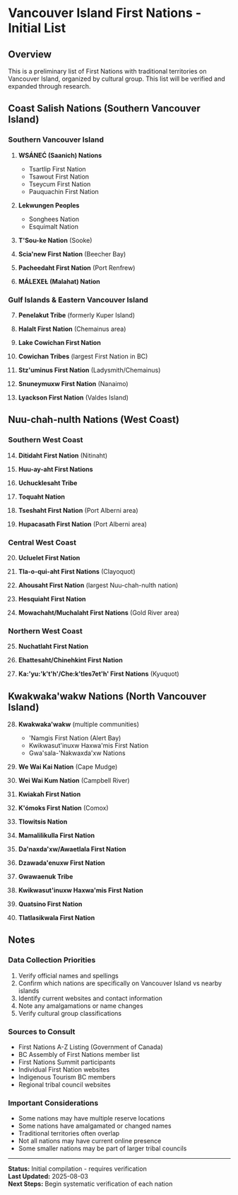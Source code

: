 # Vancouver Island First Nations - Initial List

## Overview
This is a preliminary list of First Nations with traditional territories on Vancouver Island, organized by cultural group. This list will be verified and expanded through research.

## Coast Salish Nations (Southern Vancouver Island)

### Southern Vancouver Island
1. **WSÁNEĆ (Saanich) Nations**
   - Tsartlip First Nation
   - Tsawout First Nation  
   - Tseycum First Nation
   - Pauquachin First Nation

2. **Lekwungen Peoples**
   - Songhees Nation
   - Esquimalt Nation

3. **T'Sou-ke Nation** (Sooke)

4. **Scia'new First Nation** (Beecher Bay)

5. **Pacheedaht First Nation** (Port Renfrew)

6. **MÁLEXEȽ (Malahat) Nation**

### Gulf Islands & Eastern Vancouver Island
7. **Penelakut Tribe** (formerly Kuper Island)

8. **Halalt First Nation** (Chemainus area)

9. **Lake Cowichan First Nation**

10. **Cowichan Tribes** (largest First Nation in BC)

11. **Stz'uminus First Nation** (Ladysmith/Chemainus)

12. **Snuneymuxw First Nation** (Nanaimo)

13. **Lyackson First Nation** (Valdes Island)

## Nuu-chah-nulth Nations (West Coast)

### Southern West Coast
14. **Ditidaht First Nation** (Nitinaht)

15. **Huu-ay-aht First Nations**

16. **Uchucklesaht Tribe**

17. **Toquaht Nation**

18. **Tseshaht First Nation** (Port Alberni area)

19. **Hupacasath First Nation** (Port Alberni area)

### Central West Coast
20. **Ucluelet First Nation**

21. **Tla-o-qui-aht First Nations** (Clayoquot)

22. **Ahousaht First Nation** (largest Nuu-chah-nulth nation)

23. **Hesquiaht First Nation**

24. **Mowachaht/Muchalaht First Nations** (Gold River area)

### Northern West Coast  
25. **Nuchatlaht First Nation**

26. **Ehattesaht/Chinehkint First Nation**

27. **Ka:'yu:'k't'h'/Che:k'tles7et'h' First Nations** (Kyuquot)

## Kwakwaka'wakw Nations (North Vancouver Island)

28. **Kwakwaka'wakw** (multiple communities)
    - 'Namgis First Nation (Alert Bay)
    - Kwikwasut'inuxw Haxwa'mis First Nation
    - Gwa'sala-'Nakwaxda'xw Nations

29. **We Wai Kai Nation** (Cape Mudge)

30. **Wei Wai Kum Nation** (Campbell River)

31. **Kwiakah First Nation**

32. **K'ómoks First Nation** (Comox)

33. **Tlowitsis Nation**

34. **Mamalilikulla First Nation**

35. **Da'naxda'xw/Awaetlala First Nation**

36. **Dzawada'enuxw First Nation**

37. **Gwawaenuk Tribe**

38. **Kwikwasut'inuxw Haxwa'mis First Nation**

39. **Quatsino First Nation**

40. **Tlatlasikwala First Nation**

## Notes

### Data Collection Priorities
1. Verify official names and spellings
2. Confirm which nations are specifically on Vancouver Island vs nearby islands
3. Identify current websites and contact information
4. Note any amalgamations or name changes
5. Verify cultural group classifications

### Sources to Consult
- First Nations A-Z Listing (Government of Canada)
- BC Assembly of First Nations member list
- First Nations Summit participants
- Individual First Nation websites
- Indigenous Tourism BC members
- Regional tribal council websites

### Important Considerations
- Some nations may have multiple reserve locations
- Some nations have amalgamated or changed names
- Traditional territories often overlap
- Not all nations may have current online presence
- Some smaller nations may be part of larger tribal councils

---

**Status:** Initial compilation - requires verification  
**Last Updated:** 2025-08-03  
**Next Steps:** Begin systematic verification of each nation